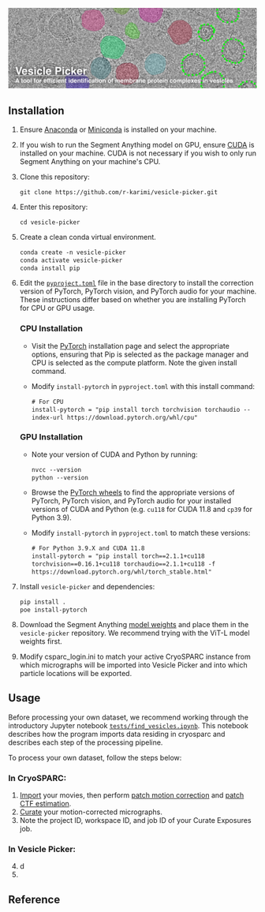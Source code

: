 ![banner](docs/vesicle_picker_banner_withtext.png)

## Installation ##

1. Ensure [Anaconda](https://www.anaconda.com/download) or [Miniconda](https://docs.anaconda.com/miniconda/) is installed on your machine.  
2. If you wish to run the Segment Anything model on GPU, ensure [CUDA](https://docs.nvidia.com/cuda/) is installed on your machine. CUDA is not necessary if you wish to only run Segment Anything on your machine's CPU. 
3. Clone this repository:  
	```
	git clone https://github.com/r-karimi/vesicle-picker.git
	```
4. Enter this repository:
	```
	cd vesicle-picker
	```
5. Create a clean conda virtual environment.
	```
	conda create -n vesicle-picker
 	conda activate vesicle-picker
 	conda install pip
 	```
6. Edit the [`pyproject.toml`](pyproject.toml) file in the base directory to install the correction version of PyTorch, PyTorch vision, and PyTorch audio for your machine. These instructions differ based on whether you are installing PyTorch for CPU or GPU usage.

	### CPU Installation ###
	- Visit the [PyTorch](https://pytorch.org/get-started/locally/) installation page and select the appropriate options, ensuring that Pip is selected as the package manager and CPU is selected as the compute platform. Note the given install command.
 
	- Modify `install-pytorch` in `pyproject.toml` with this install command:
		```
 		# For CPU
 		install-pytorch = "pip install torch torchvision torchaudio --index-url https://download.pytorch.org/whl/cpu"
 		```

	### GPU Installation ###
	- Note your version of CUDA and Python by running:
		```
		nvcc --version
		python --version
		```
	- Browse the [PyTorch wheels](https://download.pytorch.org/whl/torch/) to find the appropriate versions of PyTorch, PyTorch vision, and PyTorch audio for your installed versions of CUDA and Python (e.g. `cu118` for CUDA 11.8 and `cp39` for Python 3.9).
 
	- Modify `install-pytorch` in `pyproject.toml` to match these versions:
		```
 		# For Python 3.9.X and CUDA 11.8
 		install-pytorch = "pip install torch==2.1.1+cu118 torchvision==0.16.1+cu118 torchaudio==2.1.1+cu118 -f https://download.pytorch.org/whl/torch_stable.html"
 		```
  
8. Install `vesicle-picker` and dependencies:
	```
	pip install .
	poe install-pytorch
 	```
9. Download the Segment Anything [model weights](https://github.com/facebookresearch/segment-anything#model-checkpoints) and place them in the `vesicle-picker` repository. We recommend trying with the ViT-L model weights first.
10. Modify csparc_login.ini to match your active CryoSPARC instance from which micrographs will be imported into Vesicle Picker and into which particle locations will be exported.

## Usage ##

Before processing your own dataset, we recommend working through the introductory Jupyter notebook [`tests/find_vesicles.ipynb`](tests/find_vesicles.ipynb). This notebook describes how the program imports data residing in cryosparc and describes each step of the processing pipeline.

To process your own dataset, follow the steps below:

### In CryoSPARC: ###

1. [Import](https://guide.cryosparc.com/processing-data/all-job-types-in-cryosparc/import/job-import-movies) your movies, then perform [patch motion correction](https://guide.cryosparc.com/processing-data/all-job-types-in-cryosparc/motion-correction/job-patch-motion-correction) and [patch CTF estimation](https://guide.cryosparc.com/processing-data/all-job-types-in-cryosparc/ctf-estimation/job-patch-ctf-estimation).
2. [Curate](https://guide.cryosparc.com/processing-data/all-job-types-in-cryosparc/exposure-curation/interactive-job-manually-curate-exposures) your motion-corrected micrographs.
3. Note the project ID, workspace ID, and job ID of your Curate Exposures job.

### In Vesicle Picker: ###

4. d
5.  

## Reference ##
